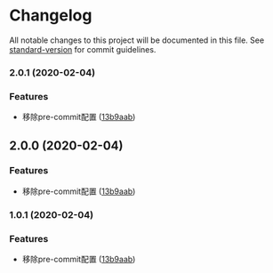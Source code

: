 # Changelog

All notable changes to this project will be documented in this file. See [standard-version](https://github.com/conventional-changelog/standard-version) for commit guidelines.

### 2.0.1 (2020-02-04)


### Features

* 移除pre-commit配置 ([13b9aab](https://github.com/chenliang123/learngit/commit/13b9aab818a6682ab54fff2c4cdaf1094b09f549))

## 2.0.0 (2020-02-04)


### Features

* 移除pre-commit配置 ([13b9aab](https://github.com/chenliang123/learngit/commit/13b9aab818a6682ab54fff2c4cdaf1094b09f549))

### 1.0.1 (2020-02-04)


### Features

* 移除pre-commit配置 ([13b9aab](https://github.com/chenliang123/learngit/commit/13b9aab818a6682ab54fff2c4cdaf1094b09f549))
